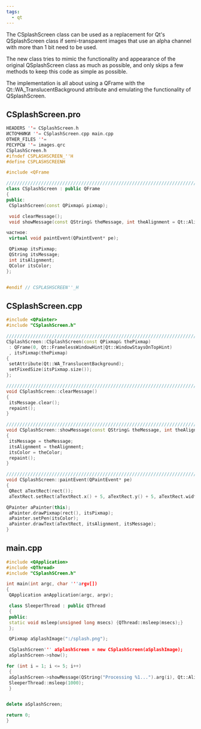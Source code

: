 ```yaml
---
tags:
  - qt
---
```

The CSplashScreen class can be used as a replacement for Qt's QSplashScreen class if semi-transparent images that use an alpha channel with more than 1 bit need to be used.

The new class tries to mimic the functionality and appearance of the original QSplashScreen class as much as possible, and only skips a few methods to keep this code as simple as possible.

The implementation is all about using a QFrame with the Qt::WA_TranslucentBackground attribute and emulating the functionality of QSplashScreen.


## CSplashScreen.pro

```cpp
HEADERS ''= CSplashScreen.h
ИСТОЧНИКИ ''= CSplashScreen.cpp main.cpp
OTHER_FILES ''=
РЕСУРСЫ ''= images.qrc
CSplashScreen.h
#ifndef CSPLASHSCREEN_''H
#define CSPLASHSCREENH

#include <QFrame

////////////////////////////////////////////////////////////////////////////
class CSplashScreen : public QFrame
{
public:
 CSplashScreen(const QPixmap& pixmap);

 void clearMessage();
 void showMessage(const QString& theMessage, int theAlignment = Qt::AlignLeft, const QColor& theColor = Qt::black);

частное:
 virtual void paintEvent(QPaintEvent* pe);

 QPixmap itsPixmap;
 QString itsMessage;
 int itsAlignment;
 QColor itsColor;
};


#endif // CSPLASHSCREEN''_H
```


## CSplashScreen.cpp

```cpp
#include <QPainter>
#include "CSplashScreen.h"

////////////////////////////////////////////////////////////////////////////
CSplashScreen::CSplashScreen(const QPixmap& thePixmap)
 : QFrame(0, Qt::FramelessWindowHint|Qt::WindowStaysOnTopHint)
 , itsPixmap(thePixmap)
{
 setAttribute(Qt::WA_TranslucentBackground);
 setFixedSize(itsPixmap.size());
};

////////////////////////////////////////////////////////////////////////////
void CSplashScreen::clearMessage()
{
 itsMessage.clear();
 repaint();
}

////////////////////////////////////////////////////////////////////////////
void CSplashScreen::showMessage(const QString& theMessage, int theAlignment/* = Qt::AlignLeft*/, const QColor& theColor/* = Qt::black*/)
{
 itsMessage = theMessage;
 itsAlignment = theAlignment;
 itsColor = theColor;
 repaint();
}

////////////////////////////////////////////////////////////////////////////
void CSplashScreen::paintEvent(QPaintEvent* pe)
{
 QRect aTextRect(rect());
 aTextRect.setRect(aTextRect.x() + 5, aTextRect.y() + 5, aTextRect.width() - 10, aTextRect.height() - 10);

QPainter aPainter(this);
 aPainter.drawPixmap(rect(), itsPixmap);
 aPainter.setPen(itsColor);
 aPainter.drawText(aTextRect, itsAlignment, itsMessage);
}
```


## main.cpp

```cpp
#include <QApplication>
#include <QThread>
#include "CSplashSCreen.h"

int main(int argc, char '''argv[])
{
 QApplication anApplication(argc, argv);

 class SleeperThread : public QThread
 {
 public:
 static void msleep(unsigned long msecs) {QThread::msleep(msecs);}
 };

 QPixmap aSplashImage(":/splash.png");

 CSplashScreen''' aSplashScreen = new CSplashScreen(aSplashImage);
 aSplashScreen->show();

for (int i = 1; i <= 5; i++)
 {
 aSplashScreen->showMessage(QString("Processing %1...").arg(i), Qt::AlignTop | Qt::AlignLeft, Qt::white);
 SleeperThread::msleep(1000);
 }


delete aSplashScreen;

return 0;
}
```

